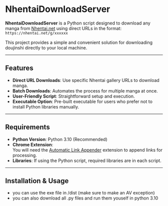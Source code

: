 # NhentaiDownloadServer

**NhentaiDownloadServer** is a Python script designed to download any manga from [Nhentai.net](https://nhentai.net/) using direct URLs in the format:  
`https://nhentai.net/g/xxxxxx`

This project provides a simple and convenient solution for downloading doujinshi directly to your local machine.

---

## Features

- **Direct URL Downloads**: Use specific Nhentai gallery URLs to download manga.
- **Batch Downloads**: Automates the process for multiple manga at once.
- **User-Friendly Script**: Straightforward setup and execution.
- **Executable Option**: Pre-built executable for users who prefer not to install Python libraries manually.

---

## Requirements

- **Python Version**: Python 3.10 (Recommended)
- **Chrome Extension**:  
  You will need the [Automatic Link Appender](https://chromewebstore.google.com/detail/automatic-link-appender/mpllecaiobihjmoibjpjadfmpgoncdhi?authuser=0&hl=es-419) extension to append links for processing.
- **Libraries**: If using the Python script, required libraries are in each script.

---

## Installation & Usage

- you can use the exe file in /dist (make sure to make an AV exception)
- you can also download all .py files and run them youself in python 3.10


